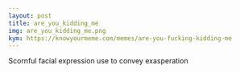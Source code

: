 ```yaml
---
layout: post
title: are_you_kidding_me
img: are_you_kidding_me.png
kym: https://knowyourmeme.com/memes/are-you-fucking-kidding-me
---
```

Scornful facial expression use to convey exasperation

